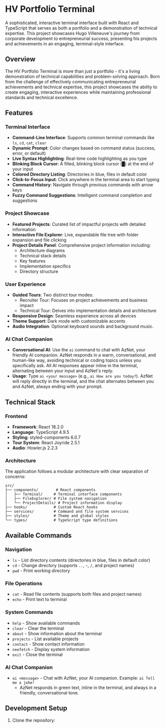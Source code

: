# HV Portfolio Terminal

A sophisticated, interactive terminal interface built with React and TypeScript that serves as both a portfolio and a demonstration of technical expertise. This project showcases Hugo Villeneuve's journey from corporate development to entrepreneurial success, presenting his projects and achievements in an engaging, terminal-style interface.

## Overview

The HV Portfolio Terminal is more than just a portfolio - it's a living demonstration of technical capabilities and problem-solving approach. Born from the challenge of effectively communicating entrepreneurial achievements and technical expertise, this project showcases the ability to create engaging, interactive experiences while maintaining professional standards and technical excellence.

## Features

### Terminal Interface
- **Command-Line Interface**: Supports common terminal commands like `ls`, `cd`, `cat`, `clear`
- **Dynamic Prompt**: Color changes based on command status (success, error, or default)
- **Live Syntax Highlighting**: Real-time code highlighting as you type
- **Blinking Block Cursor**: A filled, blinking block cursor (█) at the end of your input
- **Colored Directory Listing**: Directories in blue, files in default color
- **Click-to-Focus Input**: Click anywhere in the terminal area to start typing
- **Command History**: Navigate through previous commands with arrow keys
- **Fuzzy Command Suggestions**: Intelligent command completion and suggestions

### Project Showcase
- **Featured Projects**: Curated list of impactful projects with detailed information
- **Interactive File Explorer**: Live, expandable file tree with folder expansion and file clicking
- **Project Details Panel**: Comprehensive project information including:
  - Architecture diagrams
  - Technical stack details
  - Key features
  - Implementation specifics
  - Directory structure

### User Experience
- **Guided Tours**: Two distinct tour modes:
  - Recruiter Tour: Focuses on project achievements and business impact
  - Technical Tour: Delves into implementation details and architecture
- **Responsive Design**: Seamless experience across all devices
- **Theme Support**: Dark mode with customizable accents
- **Audio Integration**: Optional keyboard sounds and background music.

### AI Chat Companion
- **Conversational AI**: Use the `ai` command to chat with AzNet, your friendly AI companion. AzNet responds in a warm, conversational, and human-like way, avoiding technical or coding topics unless you specifically ask. All AI responses appear inline in the terminal, alternating between your input and AzNet's reply.
- **Usage**: Type `ai <your message>` (e.g., `ai How are you today?`). AzNet will reply directly in the terminal, and the chat alternates between you and AzNet, always ending with your prompt.

## Technical Stack

### Frontend
- **Framework**: React 18.2.0
- **Language**: TypeScript 4.9.5
- **Styling**: styled-components 6.0.7
- **Tour System**: React Joyride 2.5.1
- **Audio**: Howler.js 2.2.3

### Architecture
The application follows a modular architecture with clear separation of concerns:

```
src/
├── components/        # React components
│   ├── Terminal/     # Terminal interface components
│   ├── FileExplorer/ # File system navigation
│   └── ProjectDetails/ # Project information display
├── hooks/            # Custom React hooks
├── services/         # Command and file system services
├── styles/           # Theme and global styles
└── types/            # TypeScript type definitions
```

## Available Commands

### Navigation
- `ls` - List directory contents (directories in blue, files in default color)
- `cd` - Change directory (supports `..`, `~`, `/`, and project names)
- `pwd` - Print working directory

### File Operations
- `cat` - Read file contents (supports both files and project names)
- `echo` - Print text to terminal

### System Commands
- `help` - Show available commands
- `clear` - Clear the terminal
- `about` - Show information about the terminal
- `projects` - List available projects
- `contact` - Show contact information
- `neofetch` - Display system information
- `exit` - Close the terminal

### AI Chat Companion
- `ai <message>` - Chat with AzNet, your AI companion. Example: `ai Tell me a joke!`
  - AzNet responds in green text, inline in the terminal, and always in a friendly, conversational tone.

## Development Setup

1. Clone the repository:
```